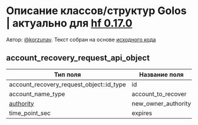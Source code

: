 # Описание классов/структур Golos | актуально для [hf 0.17.0](https://github.com/GolosChain/golos/releases/tag/v0.17.0)
Автор: [@korzunav](https://golos.io/@korzunav). Текст собран на основе [исходного кода](https://github.com/GolosChain/golos/tree/master/plugins/database_api/include/golos/plugins/database_api/api_objects/account_recovery_request_api_object.hpp)
## account_recovery_request_api_object


|Тип поля|Название поля|Описание|
|--------|-------------|--------|
|account_recovery_request_object::id_type|id||
|account_name_type|account_to_recover||
|[authority](authority.md)|new_owner_authority||
|time_point_sec|expires||
